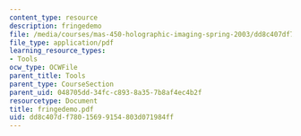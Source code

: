```yaml
---
content_type: resource
description: fringedemo
file: /media/courses/mas-450-holographic-imaging-spring-2003/dd8c407df78015699154803d071984ff_fringedemo.pdf
file_type: application/pdf
learning_resource_types:
- Tools
ocw_type: OCWFile
parent_title: Tools
parent_type: CourseSection
parent_uid: 048705dd-34fc-c893-8a35-7b8af4ec4b2f
resourcetype: Document
title: fringedemo.pdf
uid: dd8c407d-f780-1569-9154-803d071984ff
---
```

